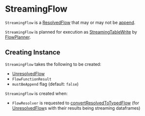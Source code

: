 # StreamingFlow

`StreamingFlow` is a [ResolvedFlow](ResolvedFlow.md) that may or may not be [append](#mustBeAppend).

`StreamingFlow` is planned for execution as [StreamingTableWrite](StreamingTableWrite.md) by [FlowPlanner](FlowPlanner.md#plan).

## Creating Instance

`StreamingFlow` takes the following to be created:

* <span id="flow"> [UnresolvedFlow](UnresolvedFlow.md)
* <span id="funcResult"> `FlowFunctionResult`
* <span id="mustBeAppend"> `mustBeAppend` flag (default: `false`)

`StreamingFlow` is created when:

* `FlowResolver` is requested to [convertResolvedToTypedFlow](FlowResolver.md#convertResolvedToTypedFlow) (for [UnresolvedFlow](UnresolvedFlow.md)s with their results being streaming dataframes)

